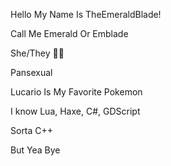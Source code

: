 Hello My Name Is TheEmeraldBlade!

Call Me Emerald Or Emblade

She/They 🏳️‍⚧️

Pansexual

Lucario Is My Favorite Pokemon

I know Lua, Haxe, C#, GDScript

Sorta C++

But Yea Bye
